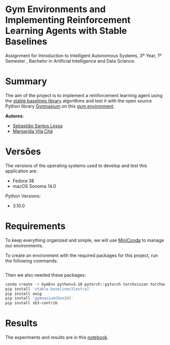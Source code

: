 # Gym Environments and Implementing Reinforcement Learning Agents with Stable Baselines
Assignment for Introduction to Intelligent Autonomous Systems, 3º Year, 1º Semester , Bachelor in Artificial Intelligence and Data Science.


# Summary

The aim of the project is to implement a reinforcement learning agent using the [stable baselines library](https://github.com/DLR-RM/stable-baselines3) algorithms and test it with the open source Python library [Gymnasium](https://github.com/Farama-Foundation/Gymnasium) on this [gym environment](https://gymnasium.farama.org/environments/box2d/car_racing/).


**Autores**:
- [Sebastião Santos Lessa](https://github.com/seblessa/)
- [Margarida Vila Chã](https://github.com/margaridavc/)


# Versões

The versions of the operating systems used to develop and test this application are:
- Fedora 38
- macOS Sonoma 14.0

Python Versions:
- 3.10.0


# Requirements

To keep everything organized and simple,
we will use [MiniConda](https://docs.conda.io/projects/miniconda/en/latest/) to manage our environments.

To create an environment with the required packages for this project, run the following commands:

```bash

```

Then we also needed these packages:

```bash
conda create -n GymEnv python=3.10 pytorch::pytorch torchvision torchaudio -c pytorch
pip install 'stable-baselines3[extra]'
pip install swig
pip install 'gymnasium[box2d]'
pip install sb3-contrib
```


# Results

The experiments and results are in this [notebook](notebook.ipynb).


